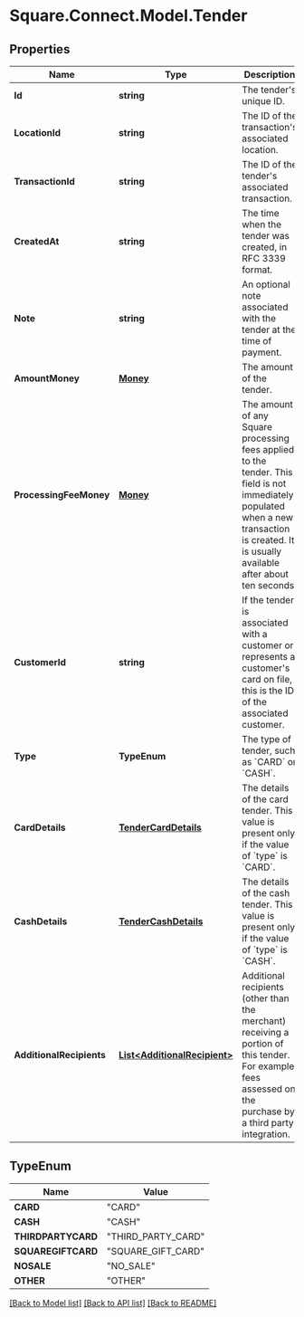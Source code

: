 # Square.Connect.Model.Tender
## Properties

Name | Type | Description | Notes
------------ | ------------- | ------------- | -------------
**Id** | **string** | The tender&#39;s unique ID. | [optional] 
**LocationId** | **string** | The ID of the transaction&#39;s associated location. | [optional] 
**TransactionId** | **string** | The ID of the tender&#39;s associated transaction. | [optional] 
**CreatedAt** | **string** | The time when the tender was created, in RFC 3339 format. | [optional] 
**Note** | **string** | An optional note associated with the tender at the time of payment. | [optional] 
**AmountMoney** | [**Money**](Money.md) | The amount of the tender. | [optional] 
**ProcessingFeeMoney** | [**Money**](Money.md) | The amount of any Square processing fees applied to the tender.  This field is not immediately populated when a new transaction is created. It is usually available after about ten seconds. | [optional] 
**CustomerId** | **string** | If the tender is associated with a customer or represents a customer&#39;s card on file, this is the ID of the associated customer. | [optional] 
**Type** | **TypeEnum** | The type of tender, such as &#x60;CARD&#x60; or &#x60;CASH&#x60;. | 
**CardDetails** | [**TenderCardDetails**](TenderCardDetails.md) | The details of the card tender.  This value is present only if the value of &#x60;type&#x60; is &#x60;CARD&#x60;. | [optional] 
**CashDetails** | [**TenderCashDetails**](TenderCashDetails.md) | The details of the cash tender.  This value is present only if the value of &#x60;type&#x60; is &#x60;CASH&#x60;. | [optional] 
**AdditionalRecipients** | [**List&lt;AdditionalRecipient&gt;**](AdditionalRecipient.md) | Additional recipients (other than the merchant) receiving a portion of this tender. For example, fees assessed on the purchase by a third party integration. | [optional] 


## TypeEnum

Name | Value
------------ | -------------
**CARD** | "CARD"
**CASH** | "CASH"
**THIRDPARTYCARD** | "THIRD_PARTY_CARD"
**SQUAREGIFTCARD** | "SQUARE_GIFT_CARD"
**NOSALE** | "NO_SALE"
**OTHER** | "OTHER"



[[Back to Model list]](../README.md#documentation-for-models) [[Back to API list]](../README.md#documentation-for-api-endpoints) [[Back to README]](../README.md)

